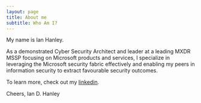 ```yaml
---
layout: page
title: About me
subtitle: Who Am I?
---
```


My name is Ian Hanley. 

As a demonstrated Cyber Security Architect and leader at a leading MXDR MSSP focusing on Microsoft products and services, I specialize in leveraging the Microsoft security fabric effectively and enabling my peers in information security to extract favourable security outcomes.  

To learn more, check out my [linkedin](https://www.linkedin.com/in/ianhanley/).

Cheers,
Ian D. Hanley
